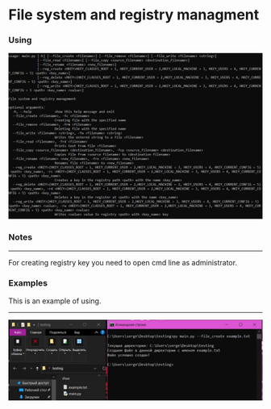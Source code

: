 # File system and registry managment

### Using

![using](https://raw.githubusercontent.com/greyworm11/py-file-system-and-registry-managment/main/using.JPG)

### Notes
***
For creating registry key you need to open cmd line as administrator.

### Examples
This is an example of using.
***
![using example](https://raw.githubusercontent.com/greyworm11/py-file-system-and-registry-managment/main/example.JPG)